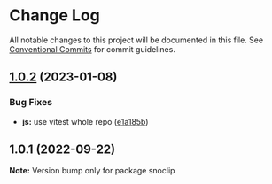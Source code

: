 # Change Log

All notable changes to this project will be documented in this file.
See [Conventional Commits](https://conventionalcommits.org) for commit guidelines.

## [1.0.2](https://github.com/snomiao/js/compare/snoclip@1.0.1...snoclip@1.0.2) (2023-01-08)

### Bug Fixes

- **js:** use vitest whole repo ([e1a185b](https://github.com/snomiao/js/commit/e1a185b9ac113a48d7f0e80fdd2b97e4c737ee04))

## 1.0.1 (2022-09-22)

**Note:** Version bump only for package snoclip
